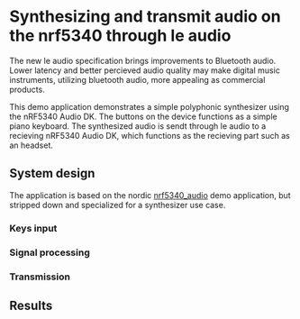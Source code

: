 # Synthesizing and transmit audio on the nrf5340 through le audio
The new le audio specification brings improvements to Bluetooth audio. Lower latency and better percieved audio quality may make digital music instruments, utilizing bluetooth audio, more appealing as commercial products. 

This demo application demonstrates a simple polyphonic synthesizer using the nRF5340 Audio DK. The buttons on the device functions as a simple piano keyboard. The synthesized audio is sendt through le audio to a recieving nRF5340 Audio DK, which functions as the recieving part such as an headset.

## System design
The application is based on the nordic [nrf5340_audio](https://developer.nordicsemi.com/nRF_Connect_SDK/doc/latest/nrf/applications/nrf5340_audio/README.html) demo application, but stripped down and specialized for a synthesizer use case. 

### Keys input

### Signal processing

### Transmission

## Results